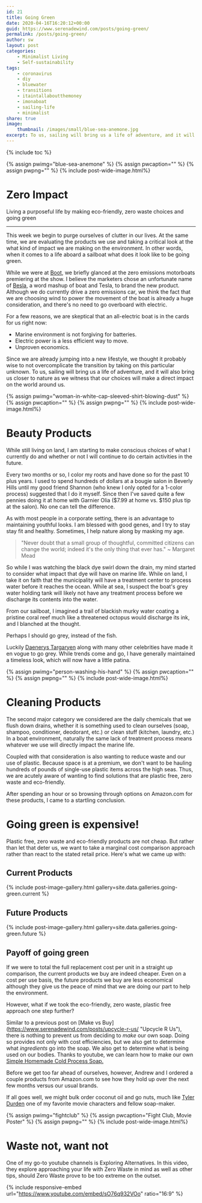 ```yaml
---
id: 21
title: Going Green
date: 2020-04-16T16:20:12+00:00
guid: https://www.serenadewind.com/posts/going-green/
permalink: /posts/going-green/
author: sw
layout: post
categories:
    - Minimalist Living
    - Self-sustainability
tags:
    - coronavirus
    - diy
    - bluewater
    - transitions
    - itaintallaboutthemoney
    - imonaboat
    - sailing-life
    - minimalist
share: true
image:
    thumbnail: /images/small/blue-sea-anemone.jpg 
excerpt: To us, sailing will bring us a life of adventure, and it will also bring us closer to nature as we witness that our choices will make a direct impact on the world around us. In this post, we talk about ways of going green.
---
```

{% include toc %}

{% assign pwimg="blue-sea-anemone" %}
{% assign pwcaption="" %}
{% assign pwpng="" %}
{% include post-wide-image.html%}

# Zero Impact

Living a purposeful life by making eco-friendly, zero waste choices and going green

---

This week we begin to purge ourselves of clutter in our lives. At the same time, we are evaluating the products we use and taking a critical look at the what kind of impact we are making on the environment. In other words, when it comes to a life aboard a sailboat what does it look like to be going green.

While we were at [Boot](https://www.serenadewind.com/posts/boot-2020/ "Boot 2020"), we briefly glanced at the zero emissions motorboats premiering at the show. I believe the marketers chose an unfortunate name of [Besla](https://www.youtube.com/watch?v=_hzKS6oAX2E "Besla boat tour"), a word mashup of boat and Tesla, to brand the new product. Although we do currently drive a zero emissions car, we think the fact that we are choosing wind to power the movement of the boat is already a huge consideration, and there's no need to go overboard with electric.

For a few reasons, we are skeptical that an all-electric boat is in the cards for us right now:

-   Marine environment is not forgiving for batteries.
-   Electric power is a less efficient way to move.
-   Unproven economics.

Since we are already jumping into a new lifestyle, we thought it probably wise to not overcomplicate the transition by taking on this particular unknown. To us, sailing will bring us a life of adventure, and it will also bring us closer to nature as we witness that our choices will make a direct impact on the world around us.

{% assign pwimg="woman-in-white-cap-sleeved-shirt-blowing-dust" %}
{% assign pwcaption="" %}
{% assign pwpng="" %}
{% include post-wide-image.html%}

# Beauty Products

While still living on land, I am starting to make conscious choices of what I currently do and whether or not I will continue to do certain activities in the future.

Every two months or so, I color my roots and have done so for the past 10 plus years. I used to spend hundreds of dollars at a bougie salon in Beverly Hills until my good friend Shannon (who knew I only opted for a 1-color process) suggested that I do it myself. Since then I've saved quite a few pennies doing it at home with Garnier Olia ($7.99 at home vs. $150 plus tip at the salon). No one can tell the difference.

As with most people in a corporate setting, there is an advantage to maintaining youthful looks. I am blessed with good genes, and I try to stay stay fit and healthy. Sometimes, I help nature along by masking my age.

>"Never doubt that a small group of thoughtful, committed citizens can change the world; indeed it's the only thing that ever has." ~ Margaret Mead

So while I was watching the black dye swirl down the drain, my mind started to consider what impact that dye will have on marine life. While on land, I take it on faith that the municipality will have a treatment center to process water before it reaches the ocean. While at sea, I suspect the boat's grey water holding tank will likely not have any treatment process before we discharge its contents into the water.

From our sailboat, I imagined a trail of blackish murky water coating a pristine coral reef much like a threatened octopus would discharge its ink, and I blanched at the thought.

Perhaps I should go grey, instead of the fish.

Luckily [Daenerys Targaryen](http://www.hbo.com) along with many other celebrities have made it en vogue to go grey. While trends come and go, I have generally maintained a timeless look, which will now have a little patina.

{% assign pwimg="person-washing-his-hand" %}
{% assign pwcaption="" %}
{% assign pwpng="" %}
{% include post-wide-image.html%}

# Cleaning Products

The second major category we considered are the daily chemicals that we flush down drains, whether it is something used to clean ourselves (soap, shampoo, conditioner, deodorant, etc.) or clean stuff (kitchen, laundry, etc.) In a boat environment, naturally the same lack of treatment process means whatever we use will directly impact the marine life.

Coupled with that consideration is also wanting to reduce waste and our use of plastic. Because space is at a premium, we don't want to be hauling hundreds of pounds of single-use plastic items across the high seas. Thus, we are acutely aware of wanting to find solutions that are plastic free, zero waste and eco-friendly.

After spending an hour or so browsing through options on Amazon.com for these products, I came to a startling conclusion.

# Going green is expensive!
Plastic free, zero waste and eco-friendly products are not cheap. But rather than let that deter us, we want to take a marginal cost comparison approach rather than react to the stated retail price. Here's what we came up with:

## Current Products
{% include post-image-gallery.html gallery=site.data.galleries.going-green.current %}

## Future Products
{% include post-image-gallery.html gallery=site.data.galleries.going-green.future %}

## Payoff of going green
If we were to total the full replacement cost per unit in a straight up comparison, the current products we buy are indeed cheaper. Even on a cost per use basis, the future products we buy are less economical although they give us the peace of mind that we are doing our part to help the environment.

However, what if we took the eco-friendly, zero waste, plastic free approach one step further?

Similar to a previous post on [Make vs Buy](https://www.serenadewind.com/posts/upcycle-r-us/ ‎"Upcycle R Us"), there is nothing to prevent us from deciding to _make_ our own soap. Doing so provides not only with cost efficiencies, but we also get to determine what _ingredients_ go into the soap. We also get to determine what is being used on our bodies. Thanks to youtube, we can learn how to make our own [Simple Homemade Cold Process Soap.](https://www.youtube.com/watch?v=zVz6o08g5Po "DIY Soap")

Before we get too far ahead of ourselves, however, Andrew and I ordered a couple products from Amazon.com to see how they hold up over the next few months versus our usual brands.

If all goes well, we might bulk order coconut oil and go nuts, much like [Tyler Durden](https://fightclub.fandom.com/wiki/Tyler_Durden) one of my favorite movie characters and fellow soap-maker.

{% assign pwimg="fightclub" %}
{% assign pwcaption="Fight Club, Movie Poster" %}
{% assign pwpng="" %}
{% include post-wide-image.html%}

# Waste not, want not

One of my go-to youtube channels is Exploring Alternatives. In this video, they explore approaching your life with Zero Waste in mind as well as other tips, should Zero Waste prove to be too extreme on the outset.

{% include responsive-embed url="https://www.youtube.com/embed/sO76q932VOo" ratio="16:9" %}